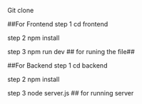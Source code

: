 Git clone


##For Frontend
step 1 cd frontend

step 2 npm install

step 3 npm run dev   ## for runing the file##

##For Backend 
step 1 cd backend

step 2 npm install

step 3 node server.js ## for running server
